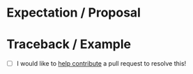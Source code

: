 <!-- Thanks for submitting an issue! Please describe the issue. -->

# Expectation / Proposal

# Traceback / Example

- [ ] I would like to [help contribute](https://arthur_dent.github.io/prefect-spark-on-k8s-operator/#contributing) a pull request to resolve this!
